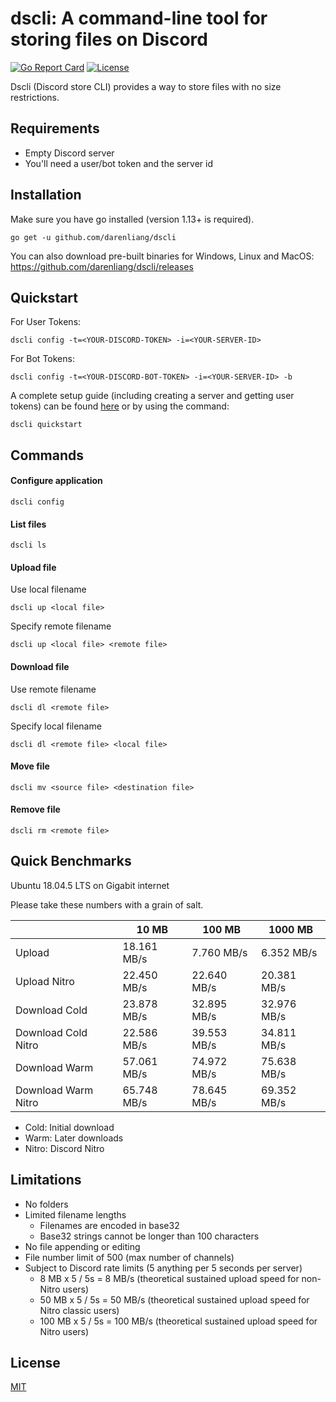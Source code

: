 # dscli: A command-line tool for storing files on Discord

[![Go Report Card](https://goreportcard.com/badge/github.com/darenliang/dscli)](https://goreportcard.com/report/github.com/darenliang/dscli)
[![License](https://img.shields.io/github/license/darenliang/dscli)](https://github.com/darenliang/dscli/blob/master/LICENSE)

Dscli (Discord store CLI) provides a way to store files with no size restrictions.

## Requirements

* Empty Discord server
* You'll need a user/bot token and the server id

## Installation

Make sure you have go installed (version 1.13+ is required).

```
go get -u github.com/darenliang/dscli
```

You can also download pre-built binaries for Windows, Linux and MacOS: https://github.com/darenliang/dscli/releases

## Quickstart

For User Tokens:

```
dscli config -t=<YOUR-DISCORD-TOKEN> -i=<YOUR-SERVER-ID>
```

For Bot Tokens:

```
dscli config -t=<YOUR-DISCORD-BOT-TOKEN> -i=<YOUR-SERVER-ID> -b
```

A complete setup guide (including creating a server and getting user tokens) can be found [here](https://github.com/darenliang/dscli/blob/master/quickstart/README.md) or by using the command:

```
dscli quickstart
```

## Commands

#### Configure application

```
dscli config
```

#### List files

```
dscli ls
```

#### Upload file

Use local filename

```
dscli up <local file>
```

Specify remote filename

```
dscli up <local file> <remote file>
```

#### Download file

Use remote filename

```
dscli dl <remote file>
```

Specify local filename

```
dscli dl <remote file> <local file>
```

#### Move file

```
dscli mv <source file> <destination file>
```

#### Remove file

```
dscli rm <remote file>
```

## Quick Benchmarks

Ubuntu 18.04.5 LTS on Gigabit internet

Please take these numbers with a grain of salt.

|                     | 10 MB         | 100 MB        | 1000 MB       |
| ------------------- | ------------- | ------------- | ------------- |
| Upload              | 18.161 MB/s   | 7.760 MB/s    | 6.352 MB/s    |
| Upload Nitro        | 22.450 MB/s   | 22.640 MB/s   | 20.381 MB/s   |
| Download Cold       | 23.878 MB/s   | 32.895 MB/s   | 32.976 MB/s   |
| Download Cold Nitro | 22.586 MB/s   | 39.553 MB/s   | 34.811 MB/s   |
| Download Warm       | 57.061 MB/s   | 74.972 MB/s   | 75.638 MB/s   |
| Download Warm Nitro | 65.748 MB/s   | 78.645 MB/s   | 69.352 MB/s   |

* Cold: Initial download
* Warm: Later downloads
* Nitro: Discord Nitro

## Limitations

* No folders
* Limited filename lengths
    * Filenames are encoded in base32
    * Base32 strings cannot be longer than 100 characters
* No file appending or editing
* File number limit of 500 (max number of channels)
* Subject to Discord rate limits (5 anything per 5 seconds per server)
    * 8 MB x 5 / 5s = 8 MB/s (theoretical sustained upload speed for non-Nitro users)
    * 50 MB x 5 / 5s = 50 MB/s (theoretical sustained upload speed for Nitro classic users)
    * 100 MB x 5 / 5s = 100 MB/s (theoretical sustained upload speed for Nitro users)

## License

[MIT](https://github.com/darenliang/dscli/blob/master/LICENSE)

